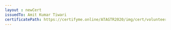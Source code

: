 ```yaml
--- 
layout : newCert 
issuedTo: Amit Kumar Tiwari
certificatePath: https://certifyme.online/ATAGTR2020/img/cert/volunteer/AmitKumarTiwari_94b04.png
--- 
```

